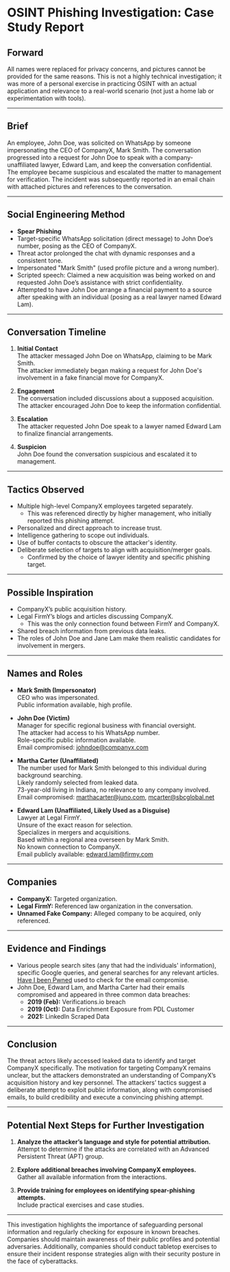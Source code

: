 # OSINT Phishing Investigation: Case Study Report

## Forward
All names were replaced for privacy concerns, and pictures cannot be provided for the same reasons. This is not a highly technical investigation; it was more of a personal exercise in practicing OSINT with an actual application and relevance to a real-world scenario (not just a home lab or experimentation with tools).

---

## Brief
An employee, John Doe, was solicited on WhatsApp by someone impersonating the CEO of CompanyX, Mark Smith. The conversation progressed into a request for John Doe to speak with a company-unaffiliated lawyer, Edward Lam, and keep the conversation confidential. The employee became suspicious and escalated the matter to management for verification. The incident was subsequently reported in an email chain with attached pictures and references to the conversation.

---

## Social Engineering Method
- **Spear Phishing**
- Target-specific WhatsApp solicitation (direct message) to John Doe’s number, posing as the CEO of CompanyX.
- Threat actor prolonged the chat with dynamic responses and a consistent tone.
- Impersonated "Mark Smith" (used profile picture and a wrong number).
- Scripted speech: Claimed a new acquisition was being worked on and requested John Doe’s assistance with strict confidentiality.
- Attempted to have John Doe arrange a financial payment to a source after speaking with an individual (posing as a real lawyer named Edward Lam).

---

## Conversation Timeline
1. **Initial Contact**  
   The attacker messaged John Doe on WhatsApp, claiming to be Mark Smith.  
   The attacker immediately began making a request for John Doe's involvement in a fake financial move for CompanyX.

2. **Engagement**  
   The conversation included discussions about a supposed acquisition.  
   The attacker encouraged John Doe to keep the information confidential.

3. **Escalation**  
   The attacker requested John Doe speak to a lawyer named Edward Lam to finalize financial arrangements.

4. **Suspicion**  
   John Doe found the conversation suspicious and escalated it to management.

---

## Tactics Observed
- Multiple high-level CompanyX employees targeted separately.
  - This was referenced directly by higher management, who initially reported this phishing attempt.
- Personalized and direct approach to increase trust.
- Intelligence gathering to scope out individuals.
- Use of buffer contacts to obscure the attacker's identity.
- Deliberate selection of targets to align with acquisition/merger goals.
  - Confirmed by the choice of lawyer identity and specific phishing target.

---

## Possible Inspiration
- CompanyX’s public acquisition history.
- Legal FirmY’s blogs and articles discussing CompanyX.
  - This was the only connection found between FirmY and CompanyX.
- Shared breach information from previous data leaks.
- The roles of John Doe and Jane Lam make them realistic candidates for involvement in mergers.

---

## Names and Roles
- **Mark Smith (Impersonator)**  
  CEO who was impersonated.  
  Public information available, high profile.

- **John Doe (Victim)**  
  Manager for specific regional business with financial oversight.  
  The attacker had access to his WhatsApp number.  
  Role-specific public information available.  
  Email compromised: johndoe@companyx.com

- **Martha Carter (Unaffiliated)**  
  The number used for Mark Smith belonged to this individual during background searching.  
  Likely randomly selected from leaked data.  
  73-year-old living in Indiana, no relevance to any company involved.  
  Email compromised: marthacarter@juno.com, mcarter@sbcglobal.net

- **Edward Lam (Unaffiliated, Likely Used as a Disguise)**  
  Lawyer at Legal FirmY.  
  Unsure of the exact reason for selection.  
  Specializes in mergers and acquisitions.  
  Based within a regional area overseen by Mark Smith.  
  No known connection to CompanyX.  
  Email publicly available: edward.lam@firmy.com

---

## Companies
- **CompanyX:** Targeted organization.  
- **Legal FirmY:** Referenced law organization in the conversation.  
- **Unnamed Fake Company:** Alleged company to be acquired, only referenced.

---

## Evidence and Findings
- Various people search sites (any that had the individuals' information), specific Google queries, and general searches for any relevant articles. [Have I been Pwned](https://haveibeenpwned.com/) used to check for the email compromise.
- John Doe, Edward Lam, and Martha Carter had their emails compromised and appeared in three common data breaches:
  - **2019 (Feb):** Verifications.io breach
  - **2019 (Oct):** Data Enrichment Exposure from PDL Customer
  - **2021:** LinkedIn Scraped Data

---

## Conclusion
The threat actors likely accessed leaked data to identify and target CompanyX specifically. The motivation for targeting CompanyX remains unclear, but the attackers demonstrated an understanding of CompanyX’s acquisition history and key personnel. The attackers’ tactics suggest a deliberate attempt to exploit public information, along with compromised emails, to build credibility and execute a convincing phishing attempt.

---

## Potential Next Steps for Further Investigation
1. **Analyze the attacker’s language and style for potential attribution.**  
   Attempt to determine if the attacks are correlated with an Advanced Persistent Threat (APT) group.

2. **Explore additional breaches involving CompanyX employees.**  
   Gather all available information from the interactions.

3. **Provide training for employees on identifying spear-phishing attempts.**  
   Include practical exercises and case studies.

---

This investigation highlights the importance of safeguarding personal information and regularly checking for exposure in known breaches. Companies should maintain awareness of their public profiles and potential adversaries. Additionally, companies should conduct tabletop exercises to ensure their incident response strategies align with their security posture in the face of cyberattacks.
